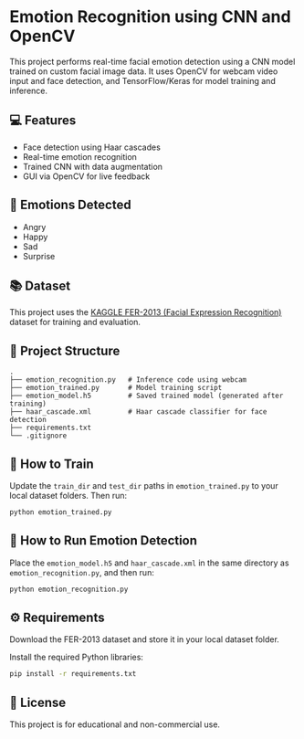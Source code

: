 # Emotion Recognition using CNN and OpenCV

This project performs real-time facial emotion detection using a CNN model trained on custom facial image data. It uses OpenCV for webcam video input and face detection, and TensorFlow/Keras for model training and inference.

## 💻 Features
- Face detection using Haar cascades
- Real-time emotion recognition
- Trained CNN with data augmentation
- GUI via OpenCV for live feedback

## 🧠 Emotions Detected
- Angry
- Happy
- Sad
- Surprise

## 📚 Dataset
This project uses the [KAGGLE FER-2013 (Facial Expression Recognition)](https://www.kaggle.com/datasets/msambare/fer2013) dataset for training and evaluation.


## 📁 Project Structure
```
.
├── emotion_recognition.py   # Inference code using webcam
├── emotion_trained.py       # Model training script
├── emotion_model.h5         # Saved trained model (generated after training)
├── haar_cascade.xml         # Haar cascade classifier for face detection
├── requirements.txt
└── .gitignore
```

## 🧪 How to Train
Update the `train_dir` and `test_dir` paths in `emotion_trained.py` to your local dataset folders. Then run:
```bash
python emotion_trained.py
```

## 🎥 How to Run Emotion Detection
Place the `emotion_model.h5` and `haar_cascade.xml` in the same directory as `emotion_recognition.py`, and then run:
```bash
python emotion_recognition.py
```

## ⚙️ Requirements
Download the FER-2013 dataset and store it in your local dataset folder.

Install the required Python libraries:
```bash
pip install -r requirements.txt
```

## 📄 License
This project is for educational and non-commercial use.

